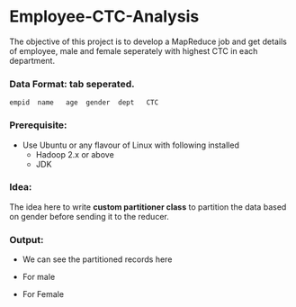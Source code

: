 # Employee-CTC-Analysis
The objective of this project is to develop a MapReduce job and get details of employee, male and female seperately with highest CTC in each department.

### Data Format: tab seperated.
`empid  name   age  gender  dept   CTC`

### Prerequisite:
- Use Ubuntu or any flavour of Linux with following installed
  - Hadoop 2.x or above
  - JDK
  
  
### Idea:
The idea here to write **custom partitioner class** to partition the data based on gender before sending it to the reducer.




### Output:
- We can see the partitioned records here 



- For male


- For Female 



